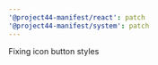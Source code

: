 ```yaml
---
'@project44-manifest/react': patch
'@project44-manifest/system': patch
---
```


Fixing icon button styles
